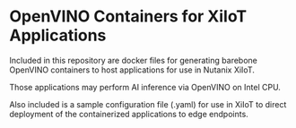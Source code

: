 # OpenVINO Containers for XiIoT Applications

Included in this repository are docker files for generating barebone OpenVINO containers to host applications for use in Nutanix XiIoT.

Those applications may perform AI inference via OpenVINO on Intel CPU.

Also included is a sample configuration file (.yaml) for use in XiIoT to direct deployment of the containerized applications to edge endpoints.





